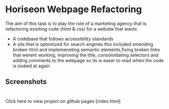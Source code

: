 # Horiseon Webpage Refactoring 
The aim of this task is to play the role of a marketing agency that is refactoring exisiting code (html & css) for a website that wants 
- A codebase that follows accessibility standards
- A site that is optomized for search engines
this included smending broken html and implemeneting semantic elements,fixing broken links that werent working, improving the title, consololdating selectors and adding comments to the webpage so its is easer to read when the code is looked at again 
## Screenshots 
 
 
 #
 Click here to view project on github pages [index.html]